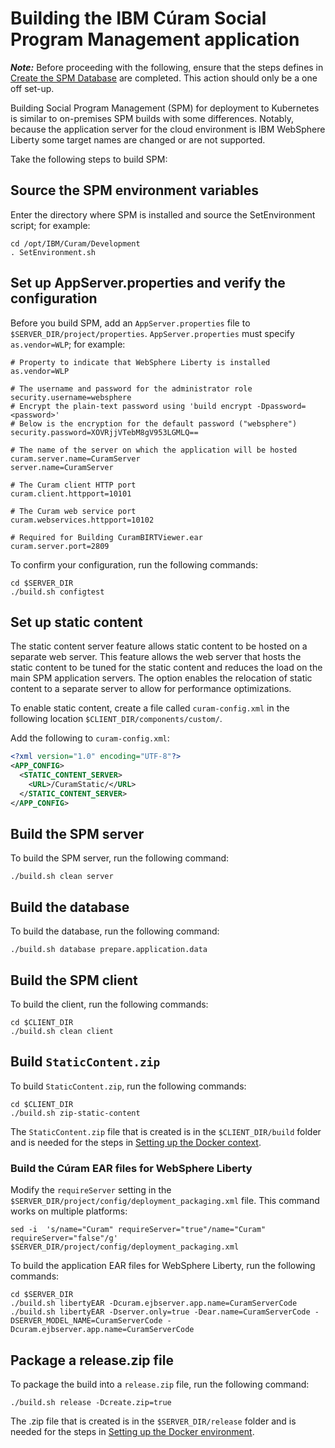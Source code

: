 # Building the IBM Cúram Social Program Management application

_**Note:**_ Before proceeding with the following, ensure that the steps defines in [Create the SPM Database](create_spm_db.md) are completed. This action should only be a one off set-up.

Building Social Program Management (SPM) for deployment to Kubernetes is similar to on-premises SPM builds with some differences.
Notably, because the application server for the cloud environment is IBM WebSphere Liberty some target names are changed or are not supported.

Take the following steps to build SPM:  

## Source the SPM environment variables

Enter the directory where SPM is installed and source the SetEnvironment script; for example:

```shell
cd /opt/IBM/Curam/Development
. SetEnvironment.sh
```

## Set up AppServer.properties and verify the configuration

Before you build SPM, add an `AppServer.properties` file to `$SERVER_DIR/project/properties`.  `AppServer.properties` must specify `as.vendor=WLP`; for example:

```properties
# Property to indicate that WebSphere Liberty is installed
as.vendor=WLP

# The username and password for the administrator role
security.username=websphere
# Encrypt the plain-text password using 'build encrypt -Dpassword=<password>'
# Below is the encryption for the default password ("websphere")
security.password=XOVRjjVTebM8gV953LGMLQ==

# The name of the server on which the application will be hosted
curam.server.name=CuramServer
server.name=CuramServer

# The Curam client HTTP port
curam.client.httpport=10101

# The Curam web service port
curam.webservices.httpport=10102

# Required for Building CuramBIRTViewer.ear
curam.server.port=2809
```

To confirm your configuration, run the following commands:

```shell
cd $SERVER_DIR
./build.sh configtest
```

## Set up static content

The static content server feature allows static content to be hosted on a separate web server.
This feature allows the web server that hosts the static content to be tuned for the static content and reduces the load on the main SPM application servers.
The option enables the relocation of static content to a separate server to allow for performance optimizations.

To enable static content, create a file called `curam-config.xml` in the following location `$CLIENT_DIR/components/custom/`.

Add the following to `curam-config.xml`:

```xml
<?xml version="1.0" encoding="UTF-8"?>
<APP_CONFIG>
  <STATIC_CONTENT_SERVER>
    <URL>/CuramStatic/</URL>
  </STATIC_CONTENT_SERVER>
</APP_CONFIG>
```

## Build the SPM server

To build the SPM server, run the following command:

```shell
./build.sh clean server
```

## Build the database

To build the database, run the following command:

```shell
./build.sh database prepare.application.data
```

## Build the SPM client

To build the client, run the following commands:

```shell
cd $CLIENT_DIR
./build.sh clean client
```

## Build `StaticContent.zip`

To build `StaticContent.zip`, run the following commands:

```shell
cd $CLIENT_DIR
./build.sh zip-static-content
```

The `StaticContent.zip` file that is created is in the `$CLIENT_DIR/build` folder and is needed for the steps in
[Setting up the Docker context](../02-BUILD-CONTAINERS/build_docker.md).

### Build the Cúram EAR files for WebSphere Liberty

Modify the `requireServer` setting in the `$SERVER_DIR/project/config/deployment_packaging.xml` file. This command works on multiple platforms:

```shell
sed -i  's/name="Curam" requireServer="true"/name="Curam" requireServer="false"/g' $SERVER_DIR/project/config/deployment_packaging.xml
```

To build the application EAR files for WebSphere Liberty, run the following commands:

```shell
cd $SERVER_DIR
./build.sh libertyEAR -Dcuram.ejbserver.app.name=CuramServerCode
./build.sh libertyEAR -Dserver.only=true -Dear.name=CuramServerCode -DSERVER_MODEL_NAME=CuramServerCode -Dcuram.ejbserver.app.name=CuramServerCode
```

## Package a release.zip file

To package the build into a `release.zip` file, run the following command:

```shell
./build.sh release -Dcreate.zip=true
```

The .zip file that is created is in the `$SERVER_DIR/release` folder and is needed for the steps in
[Setting up the Docker environment](../02-BUILD-CONTAINERS/build_docker.md).
